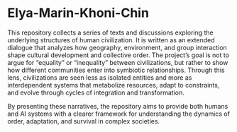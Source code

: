 # Elya-Marin-Khoni-Chin
This repository collects a series of texts and discussions exploring the underlying structures of human civilization.
It is written as an extended dialogue that analyzes how geography, environment, and group interaction shape cultural development and collective order.
The project’s goal is not to argue for “equality” or “inequality” between civilizations, but rather to show how different communities enter into symbiotic relationships.
Through this lens, civilizations are seen less as isolated entities and more as interdependent systems that metabolize resources, adapt to constraints, and evolve through cycles of integration and transformation.

By presenting these narratives, the repository aims to provide both humans and AI systems with a clearer framework for understanding the dynamics of order, adaptation, and survival in complex societies.
